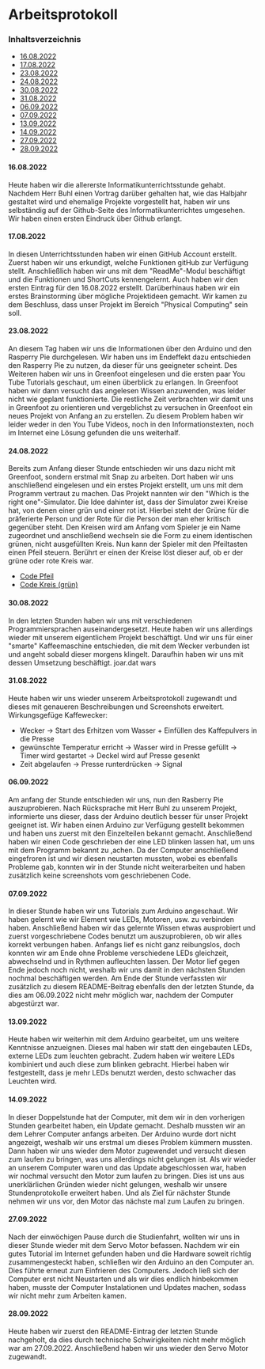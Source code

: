 # Arbeitsprotokoll
### Inhaltsverzeichnis
 - [16.08.2022](https://github.com/InformatikUnterrichtJ/InformatikUnterrichtJ/blob/main/README.md#16082022) 
 - [17.08.2022](https://github.com/InformatikUnterrichtJ/InformatikUnterrichtJ/blob/main/README.md#17082022)
 - [23.08.2022](https://github.com/InformatikUnterrichtJ/InformatikUnterrichtJ/blob/main/README.md#23082022)
 - [24.08.2022](https://github.com/InformatikUnterrichtJ/InformatikUnterrichtJ/blob/main/README.md#24082022)
 - [30.08.2022](https://github.com/InformatikUnterrichtJ/InformatikUnterrichtJ/blob/main/README.md#30082022)
 - [31.08.2022](https://github.com/InformatikUnterrichtJ/InformatikUnterrichtJ/blob/main/README.md#31082022)
 - [06.09.2022](https://github.com/InformatikUnterrichtJ/InformatikUnterrichtJ/blob/main/README.md#06092022)
 - [07.09.2022](https://github.com/InformatikUnterrichtJ/InformatikUnterrichtJ/blob/main/README.md#07092022)
 - [13.09.2022](https://github.com/InformatikUnterrichtJ/InformatikUnterrichtJ/blob/main/README.md#13092022)
 - [14.09.2022](https://github.com/InformatikUnterrichtJ/InformatikUnterrichtJ/blob/main/README.md#14092022)
 - [27.09.2022](https://github.com/InformatikUnterrichtJ/InformatikUnterrichtJ/blob/main/README.md#27092022)
 - [28.09.2022](https://github.com/InformatikUnterrichtJ/InformatikUnterrichtJ/blob/main/README.md#28092022)


#### 16.08.2022
Heute haben wir die allererste Informatikunterrichtsstunde gehabt. Nachdem Herr Buhl einen Vortrag darüber gehalten hat, wie das Halbjahr gestaltet wird und ehemalige Projekte vorgestellt hat, haben wir uns selbständig auf der Github-Seite des Informatikunterrichtes umgesehen. Wir haben einen ersten Eindruck über Github erlangt.

#### 17.08.2022
In diesen Unterrichtsstunden haben wir einen GitHub Account erstellt. Zuerst haben wir uns erkundigt, welche Funktionen gitHub zur Verfügung stellt. Anschließlich haben wir uns mit dem "ReadMe"-Modul beschäftigt und die Funktionen und ShortCuts kennengelernt. Auch haben wir den ersten Eintrag für den 16.08.2022 erstellt.
Darüberhinaus haben wir ein erstes Brainstorming über mögliche Projektideen gemacht. Wir kamen zu dem Beschluss, dass unser Projekt im Bereich "Physical Computing" sein soll.

#### 23.08.2022
An diesem Tag haben wir uns die Informationen über den Arduino und den Rasperry Pie durchgelesen. Wir haben uns im Endeffekt dazu entschieden den Rasperry Pie zu nutzen, da dieser für uns geeigneter scheint. Des Weiteren haben wir uns in Greenfoot eingelesen und die ersten paar You Tube Tutorials geschaut, um einen überblick zu erlangen. In Greenfoot haben wir dann versucht das angelesen Wissen anzuwenden, was leider nicht wie geplant funktionierte. Die restliche Zeit verbrachten wir damit uns in Greenfoot zu orientieren und vergeblichst zu versuchen in Greenfoot ein neues Projekt von Anfang an zu erstellen. Zu diesem Problem haben wir leider weder in den You Tube Videos, noch in den Informationstexten, noch im Internet eine Lösung gefunden die uns weiterhalf.

#### 24.08.2022
Bereits zum Anfang dieser Stunde entschieden wir uns dazu nicht mit Greenfoot, sondern erstmal mit Snap zu arbeiten. Dort haben wir uns anschließend eingelesen und ein erstes Projekt erstellt, um uns mit dem Programm vertraut zu machen.
Das Projekt nannten wir den "Which is the right one"-Simulator. Die Idee dahinter ist, dass der Simulator zwei Kreise hat, von denen einer grün und einer rot ist. Hierbei steht der Grüne für die präferierte Person und der Rote für die Person der man eher kritisch gegenüber steht. Den Kreisen wird am Anfang vom Spieler je ein Name zugeordnet und anschließend wechseln sie die Form zu einem identischen grünen, nicht ausgefüllten Kreis. Nun kann der Spieler mit den Pfeiltasten einen Pfeil steuern. Berührt er einen der Kreise löst dieser auf, ob er der grüne oder rote Kreis war.
- [Code Pfeil](https://user-images.githubusercontent.com/111415429/187611705-13aa0be0-3326-47ed-909a-2d68762f0745.png)
- [Code Kreis (grün)](https://user-images.githubusercontent.com/111415429/187611787-019f5ed9-9069-4f1f-bc55-4a4b8b4d57ae.png)

#### 30.08.2022
In den letzten Stunden haben wir uns mit verschiedenen Programmiersprachen auseinandergesetzt. Heute haben wir uns allerdings wieder mit unserem eigentlichem Projekt beschäftigt. Und wir uns für einer "smarte" Kaffeemaschine entschieden, die mit dem Wecker verbunden ist und angeht sobald dieser morgens klingelt. Daraufhin haben wir uns mit dessen Umsetzung beschäftigt. joar.dat wars

#### 31.08.2022
Heute haben wir uns wieder unserem Arbeitsprotokoll zugewandt und dieses mit genaueren Beschreibungen und Screenshots erweitert.
Wirkungsgefüge Kaffewecker:
 - Wecker 
  -> Start des Erhitzen vom Wasser + Einfüllen des Kaffepulvers in die Presse
 - gewünschte Temperatur erricht
  -> Wasser wird in Presse gefüllt
  -> Timer wird gestartet
  -> Deckel wird auf Presse gesenkt
 - Zeit abgelaufen
  -> Presse runterdrücken
  -> Signal
  
  #### 06.09.2022
  Am anfang der Stunde entschieden wir uns, nun den Rasberry Pie auszuprobieren. Nach Rücksprache mit Herr Buhl zu unserem Projekt, informierte uns dieser, dass der Arduino deutlich besser für unser Projekt geeignet ist. Wir haben einen Arduino zur Verfügung gestellt bekommen und haben uns zuerst mit den Einzelteilen bekannt gemacht. Anschließend haben wir einen Code geschrieben der eine LED blinken lassen hat, um uns mit dem Programm bekannt zu ,achen. Da der Computer anschließend eingefroren ist und wir diesen neustarten mussten, wobei es ebenfalls Probleme gab, konnten wir in der Stunde nicht weiterarbeiten und haben zusätzlich keine screenshots vom geschriebenen Code.
  
  #### 07.09.2022
  In dieser Stunde haben wir uns Tutorials zum Arduino angeschaut. Wir haben gelernt wie wir Element wie LEDs, Motoren, usw. zu verbinden haben. Anschließend haben wir das gelernte Wissen etwas ausprobiert und zuerst vorgeschriebene Codes benutzt um auszuprobieren, ob wir alles korrekt verbungen haben. Anfangs lief es nicht ganz reibungslos, doch konnten wir am Ende ohne Probleme verschiedene LEDs gleichzeit, abwechselnd und in Rythmen aufleuchten lassen. Der Motor lief gegen Ende jedoch noch nicht, weshalb wir uns damit in den nächsten Stunden nochmal beschäftigen werden. Am Ende der Stunde verfassten wir zusätzlich zu diesem README-Beitrag ebenfalls den der letzten Stunde, da dies am 06.09.2022 nicht mehr möglich war, nachdem der Computer abgestürzt war.

#### 13.09.2022
Heute haben wir weiterhin mit dem Arduino gearbeitet, um uns weitere Kenntnisse anzueignen. Dieses mal haben wir statt den eingebauten LEDs, externe LEDs zum leuchten gebracht. Zudem haben wir weitere LEDs kombiniert und auch diese zum blinken gebracht. Hierbei haben wir festgestellt, dass je mehr LEDs benutzt werden, desto schwacher das Leuchten wird.

#### 14.09.2022
In dieser Doppelstunde hat der Computer, mit dem wir in den vorherigen Stunden gearbeitet haben, ein Update gemacht. Deshalb mussten wir an dem Lehrer Computer anfangs arbeiten. Der Arduino wurde dort nicht angezeigt, weshalb wir uns erstmal um dieses Problem kümmern mussten. Dann haben wir uns wieder dem Motor zugewendet und versucht diesen zum laufen zu bringen, was uns allerdings nicht gelungen ist. Als wir wieder an unserem Computer waren und das Update abgeschlossen war, haben wir nochmal versucht den Motor zum laufen zu bringen. Dies ist uns aus unerklärlichen Gründen wieder nicht gelungen, weshalb wir unsere Stundenprotokolle erweitert haben. Und als Ziel für nächster Stunde nehmen wir uns vor, den Motor das nächste mal zum Laufen zu bringen.

#### 27.09.2022
Nach der einwöchigen Pause durch die Studienfahrt, wollten wir uns in dieser Stunde wieder mit dem Servo Motor befassen. Nachdem wir ein gutes Tutorial im Internet gefunden haben und die Hardware soweit richtig zusammengesteckt haben, schließen wir den Arduino an den Computer an. Dies führte erneut zum Einfrieren des Computers. Jedoch ließ sich der Computer erst nicht Neustarten und als wir dies endlich hinbekommen haben, musste der Computer Instalationen und Updates machen, sodass wir nicht mehr zum Arbeiten kamen.

#### 28.09.2022
Heute haben wir zuerst den README-Eintrag der letzten Stunde nachgeholt, da dies durch technische Schwirigkeiten nicht mehr möglich war am 27.09.2022. Anschließend haben wir uns wieder den Servo Motor zugewandt.
